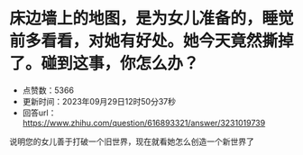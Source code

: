 # 床边墙上的地图，是为女儿准备的，睡觉前多看看，对她有好处。她今天竟然撕掉了。碰到这事，你怎么办？
- 点赞数：5366
- 更新时间：2023年09月29日12时50分37秒
- 回答url：https://www.zhihu.com/question/616893321/answer/3231019739
<body>
 <p data-pid="KkfyS-UD">说明您的女儿善于打破一个旧世界，现在就看她怎么创造一个新世界了</p>
</body>